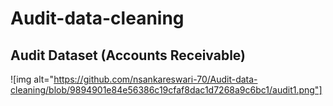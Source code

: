 # Audit-data-cleaning

## Audit Dataset (Accounts Receivable)
![img  alt="https://github.com/nsankareswari-70/Audit-data-cleaning/blob/9894901e84e56386c19cfaf8dac1d7268a9c6bc1/audit1.png"]
